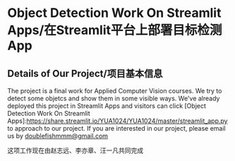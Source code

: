 Object Detection Work On Streamlit Apps/在Streamlit平台上部署目标检测App
====

Details of Our Project/项目基本信息
-------

The project is a final work for Applied Computer Vision courses. We try to detect some objetcs and show them in some visible ways. We've already deployed this project in Streamlit Apps and visitors can click [Object Detection Work On Streamlit Apps]:https://share.streamlit.io/YUA1024/YUA1024/master/streamlit_app.py to approach to our project. If you are interested in our project, please email us by doublefishmmm@gmail.com  
  
这项工作现在由赵志远、李亦章、汪一凡共同完成
